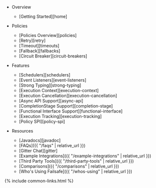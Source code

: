 - Overview
  - [Getting Started][home]

- Policies
  - [Policies Overview][policies]
  - [Retry][retry]
  - [Timeout][timeouts]
  - [Fallback][fallbacks]
  - [Circuit Breaker][circuit-breakers]

- Features
  - [Schedulers][schedulers]
  - [Event Listeners][event-listeners]
  - [Strong Typing][strong-typing]
  - [Execution Context][execution-context]
  - [Execution Cancellation][execution-cancellation]
  - [Async API Support][async-api]
  - [CompletionStage Support][completion-stage]
  - [Functional Interface Support][functional-interface]
  - [Execution Tracking][execution-tracking]
  - [Policy SPI][policy-spi]

- Resources
  - [Javadocs][javadoc]
  - [FAQs]({{ "/faqs" | relative_url }})
  - [Gitter Chat][gitter]
  - [Example Integrations]({{ "/example-integrations" | relative_url }})
  - [Third Party Tools]({{ "/third-party-tools" | relative_url }})
  - [Comparisons]({{ "/comparisons" | relative_url }})
  - [Who's Using Failsafe]({{ "/whos-using" | relative_url }})

{% include common-links.html %}